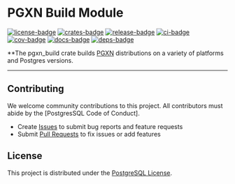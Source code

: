 # PGXN Build Module

[![license-badge]][license] [![crates-badge]][crates] [![release-badge]][release] [![ci-badge]][ci] [![cov-badge]][cov] [![docs-badge]][docs] [![deps-badge]][deps]

**The pgxn_build crate builds [PGXN] distributions on a variety of platforms
and Postgres versions.

---

Contributing
------------

We welcome community contributions to this project. All contributors must
abide by the [PostgresSQL Code of Conduct].

*   Create [Issues] to submit bug reports and feature requests
*   Submit [Pull Requests] to fix issues or add features

License
-------

This project is distributed under the [PostgreSQL License][license].

  [license-badge]: https://img.shields.io/badge/License-PostgreSQL-blue.svg "⚖️ PostgreSQL License"
  [license]: https://opensource.org/licenses/PostgreSQL "⚖️ PostgreSQL License"
  [crates-badge]: https://img.shields.io/crates/v/pgxn_build.svg "📦 Crate"
  [crates]: https://crates.io/crates/pgxn_build "📦 Crate"
  [docs-badge]: https://docs.rs/pgxn_build/badge.svg "📚 Docs Status"
  [docs]: https://docs.rs/pgxn_build "📚 Docs Status"
  [ci-badge]: https://github.com/pgxn/build/actions/workflows/test-and-lint.yml/badge.svg "🧪 Test and Lint"
  [ci]: https://github.com/pgxn/build/actions/workflows/test-and-lint "🧪 Test and Lint"
  [cov-badge]: https://codecov.io/gh/pgxn/build/graph/badge.svg?token=5DOLLPIHEO "📊 Code Coverage"
  [cov]: https://codecov.io/gh/pgxn/build "📊 Code Coverage"
  [deps-badge]: https://deps.rs/repo/github/pgxn/build/status.svg "⬆️ Dependency Status"
  [deps]: https://deps.rs/repo/github/pgxn/build "⬆️ Dependency Status"
  [release-badge]: https://img.shields.io/github/release/pgxn/build.svg  "🚀 Latest Release"
  [release]: https://github.com/pgxn/build/releases/latest "🚀 Latest Release"
  [PGXN]: https://pgxn.org "PGXN: PostgreSQL Extension Network"
  [`pgxn_build` docs on docs.rs]: https://docs.rs/ubi/latest/pgxn_build/
  [Issues]: https://github.com/pgxn/build/issues
  [Pull Requests]: https://github.com/pgxn/build/pulls
